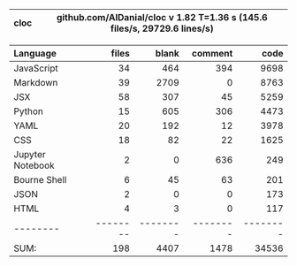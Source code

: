 cloc|github.com/AlDanial/cloc v 1.82  T=1.36 s (145.6 files/s, 29729.6 lines/s)
--- | ---

Language|files|blank|comment|code
:-------|-------:|-------:|-------:|-------:
JavaScript|34|464|394|9698
Markdown|39|2709|0|8763
JSX|58|307|45|5259
Python|15|605|306|4473
YAML|20|192|12|3978
CSS|18|82|22|1625
Jupyter Notebook|2|0|636|249
Bourne Shell|6|45|63|201
JSON|2|0|0|173
HTML|4|3|0|117
--------|--------|--------|--------|--------
SUM:|198|4407|1478|34536

